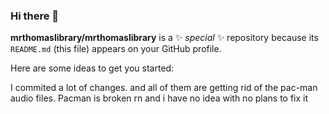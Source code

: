 ### Hi there 👋

**mrthomaslibrary/mrthomaslibrary** is a ✨ _special_ ✨ repository because its `README.md` (this file) appears on your GitHub profile.

Here are some ideas to get you started:

I commited a lot of changes. and all of them are getting rid of the pac-man audio files. Pacman is broken rn and i have no idea with no plans to fix it
